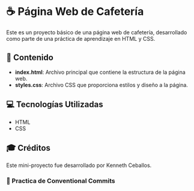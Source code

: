 # ☕ Página Web de Cafetería

Este es un proyecto básico de una página web de cafetería, desarrollado como parte de una práctica de aprendizaje en HTML y CSS.

## 📄 Contenido

- **index.html**: Archivo principal que contiene la estructura de la página web.
- **styles.css**: Archivo CSS que proporciona estilos y diseño a la página.

## 💻 Tecnologías Utilizadas

- HTML
- CSS

## 🎓 Créditos

Este mini-proyecto fue desarrollado por Kenneth Ceballos.


### 📝 Practica de Conventional Commits
